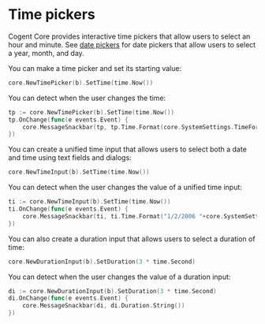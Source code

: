 # Time pickers

Cogent Core provides interactive time pickers that allow users to select an hour and minute. See [date pickers](date-pickers) for date pickers that allow users to select a year, month, and day.

You can make a time picker and set its starting value:

```Go
core.NewTimePicker(b).SetTime(time.Now())
```

You can detect when the user changes the time:

```Go
tp := core.NewTimePicker(b).SetTime(time.Now())
tp.OnChange(func(e events.Event) {
    core.MessageSnackbar(tp, tp.Time.Format(core.SystemSettings.TimeFormat()))
})
```

You can create a unified time input that allows users to select both a date and time using text fields and dialogs:

```Go
core.NewTimeInput(b).SetTime(time.Now())
```

You can detect when the user changes the value of a unified time input:

```Go
ti := core.NewTimeInput(b).SetTime(time.Now())
ti.OnChange(func(e events.Event) {
    core.MessageSnackbar(ti, ti.Time.Format("1/2/2006 "+core.SystemSettings.TimeFormat()))
})
```

You can also create a duration input that allows users to select a duration of time:

```Go
core.NewDurationInput(b).SetDuration(3 * time.Second)
```

You can detect when the user changes the value of a duration input:

```Go
di := core.NewDurationInput(b).SetDuration(3 * time.Second)
di.OnChange(func(e events.Event) {
    core.MessageSnackbar(di, di.Duration.String())
})
```
